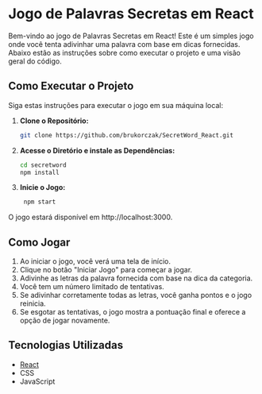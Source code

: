 # Jogo de Palavras Secretas em React

Bem-vindo ao jogo de Palavras Secretas em React! Este é um simples jogo onde você tenta adivinhar uma palavra com base em dicas fornecidas. Abaixo estão as instruções sobre como executar o projeto e uma visão geral do código.

## Como Executar o Projeto

Siga estas instruções para executar o jogo em sua máquina local:

1. **Clone o Repositório:**
   ```bash
   git clone https://github.com/brukorczak/SecretWord_React.git
2. **Acesse o Diretório e instale as Dependências:**
   ```bash
   cd secretword
   npm install
3. **Inicie o Jogo:**
   ```bash
    npm start
   ````
O jogo estará disponível em http://localhost:3000.

## Como Jogar
1. Ao iniciar o jogo, você verá uma tela de início.
2. Clique no botão "Iniciar Jogo" para começar a jogar.
3. Adivinhe as letras da palavra fornecida com base na dica da categoria.
4. Você tem um número limitado de tentativas.
5. Se adivinhar corretamente todas as letras, você ganha pontos e o jogo reinicia.
6. Se esgotar as tentativas, o jogo mostra a pontuação final e oferece a opção de jogar novamente.


## Tecnologias Utilizadas

- [React](https://reactjs.org/)
- CSS 
- JavaScript



